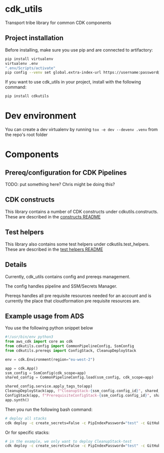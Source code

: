 # cdk_utils
Transport tribe library for common CDK components 

## Project installation

Before installing, make sure you use pip and are connected to artifactory:
```bash
pip install virtualenv
virtualenv .env
".env/Scripts/activate"
pip config --venv set global.extra-index-url https://username:password@metoffice.jfrog.io/metoffice/api/pypi/python-local/simple
```

If you want to use cdk_utils in your project, install with the following command:
```bash
pip install cdkutils
```

# Dev environment
You can create a dev virtualenv by running `tox -e dev --devenv .venv` from the repo's root folder

# Components

## Prereq/configuration for CDK Pipelines

TODO: put something here? Chris might be doing this?

## CDK constructs

This library contains a number of CDK constructs under cdkutils.constructs. These are described in the [constructs README](src/cdkutils/constructs/README.md)

## Test helpers

This library also contains some test helpers under cdkutils.test_helpers. These are described in the [test helpers README](src/cdkutils/test_helpers/README.md)

## Details

Currently, cdk_utils contains config and prereqs management.

The config handles pipeline and SSM/Secrets Manager.

Prereqs handles all pre requisite resources needed for an account and is currently the place that cloudformation pre
requisite resources are.

## Example usage from ADS

You use the following python snippet below

```python
#!/usr/bin/env python3
from aws_cdk import core as cdk
from cdkutils.config import CommonPipelineConfig, SsmConfig
from cdkutils.prereqs import ConfigStack, CleanupDeployStack

env = cdk.Environment(region="eu-west-2")

app = cdk.App()
ssm_config = SsmConfig(cdk_scope=app)
shared_config = CommonPipelineConfig.load(ssm_config, cdk_scope=app)

shared_config.service.apply_tags_to(app)
CleanupDeployStack(app, f"CleanupStack-{ssm_config.config_id}", shared_config, ssm_config.config_id, env=env)
ConfigStack(app, f"PrerequisiteConfigStack-{ssm_config.config_id}", shared_config)
app.synth()
```

Then you run the following bash command:
```bash
# deploy all stacks
cdk deploy -c create_secrets=False -c PipIndexPassword="test" -c GitHubToken="test" -c SonarCloudToken="test" -c SsmConfigId="test" --all
```

Or for specific stacks:
```bash
# in the example, we only want to deploy CleanupStack-test
cdk deploy -c create_secrets=False -c PipIndexPassword="test" -c GitHubToken="test" -c SonarCloudToken="test" -c SsmConfigId="test" CleanupStack-test
```